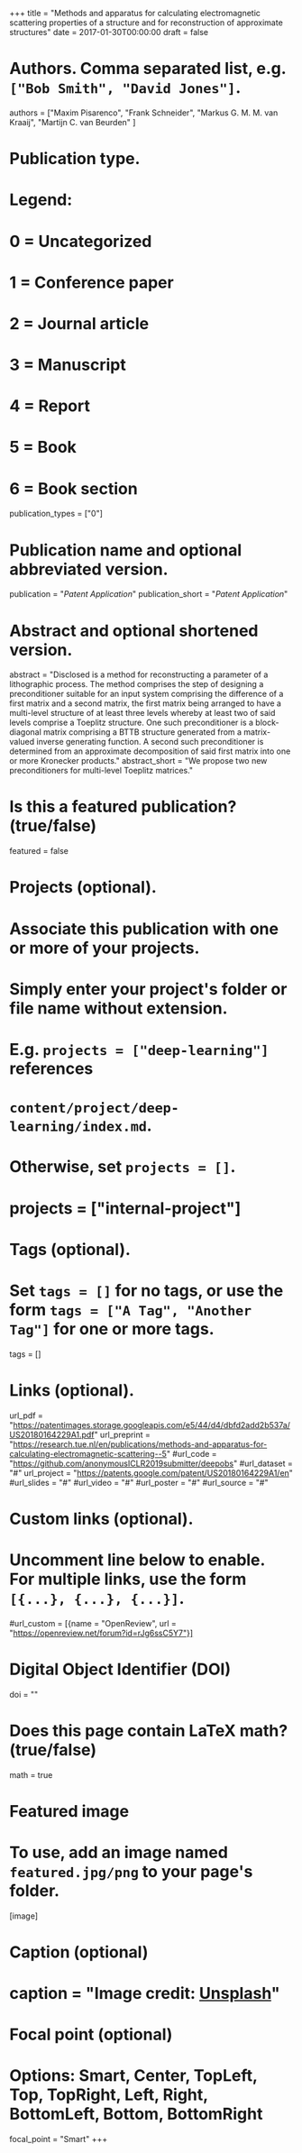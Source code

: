 +++
title = "Methods and apparatus for calculating electromagnetic scattering properties of a structure and for reconstruction of approximate structures"
date = 2017-01-30T00:00:00
draft = false

# Authors. Comma separated list, e.g. `["Bob Smith", "David Jones"]`.
authors = ["Maxim Pisarenco", "Frank Schneider", "Markus G. M. M. van Kraaij", "Martijn C. van Beurden" ]

# Publication type.
# Legend:
# 0 = Uncategorized
# 1 = Conference paper
# 2 = Journal article
# 3 = Manuscript
# 4 = Report
# 5 = Book
# 6 = Book section
publication_types = ["0"]

# Publication name and optional abbreviated version.
publication = "*Patent Application*"
publication_short = "*Patent Application*"

# Abstract and optional shortened version.
abstract = "Disclosed is a method for reconstructing a parameter of a lithographic process. The method comprises the step of designing a preconditioner suitable for an input system comprising the difference of a first matrix and a second matrix, the first matrix being arranged to have a multi-level structure of at least three levels whereby at least two of said levels comprise a Toeplitz structure. One such preconditioner is a block-diagonal matrix comprising a BTTB structure generated from a matrix-valued inverse generating function. A second such preconditioner is determined from an approximate decomposition of said first matrix into one or more Kronecker products."
abstract_short = "We propose two new preconditioners for multi-level Toeplitz matrices."

# Is this a featured publication? (true/false)
featured = false

# Projects (optional).
#   Associate this publication with one or more of your projects.
#   Simply enter your project's folder or file name without extension.
#   E.g. `projects = ["deep-learning"]` references
#   `content/project/deep-learning/index.md`.
#   Otherwise, set `projects = []`.
# projects = ["internal-project"]

# Tags (optional).
#   Set `tags = []` for no tags, or use the form `tags = ["A Tag", "Another Tag"]` for one or more tags.
tags = []

# Links (optional).
url_pdf = "https://patentimages.storage.googleapis.com/e5/44/d4/dbfd2add2b537a/US20180164229A1.pdf"
url_preprint = "https://research.tue.nl/en/publications/methods-and-apparatus-for-calculating-electromagnetic-scattering--5"
#url_code = "https://github.com/anonymousICLR2019submitter/deepobs"
#url_dataset = "#"
url_project = "https://patents.google.com/patent/US20180164229A1/en"
#url_slides = "#"
#url_video = "#"
#url_poster = "#"
#url_source = "#"

# Custom links (optional).
#   Uncomment line below to enable. For multiple links, use the form `[{...}, {...}, {...}]`.
#url_custom = [{name = "OpenReview", url = "https://openreview.net/forum?id=rJg6ssC5Y7"}]

# Digital Object Identifier (DOI)
doi = ""

# Does this page contain LaTeX math? (true/false)
math = true

# Featured image
# To use, add an image named `featured.jpg/png` to your page's folder.
[image]
  # Caption (optional)
  # caption = "Image credit: [**Unsplash**](https://unsplash.com/photos/pLCdAaMFLTE)"

  # Focal point (optional)
  # Options: Smart, Center, TopLeft, Top, TopRight, Left, Right, BottomLeft, Bottom, BottomRight
  focal_point = "Smart"
+++
